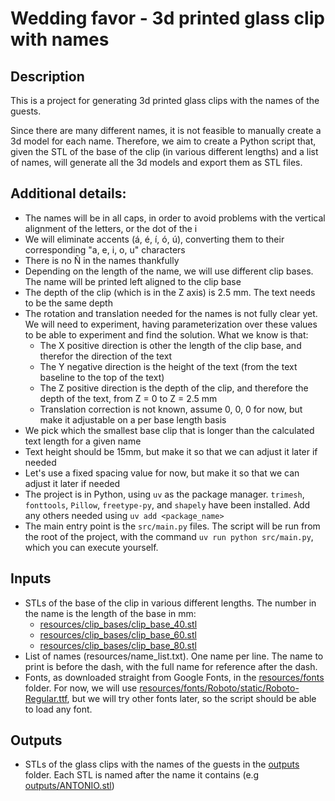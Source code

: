 # Wedding favor - 3d printed glass clip with names

## Description

This is a project for generating 3d printed glass clips with the names of the guests.

Since there are many different names, it is not feasible to manually create a 3d model for each name. Therefore, we aim to create a Python script that, given the STL of the base of the clip (in various different lengths) and a list of names, will generate all the 3d models and export them as STL files.

## Additional details:

- The names will be in all caps, in order to avoid problems with the vertical alignment of the letters, or the dot of the i
- We will eliminate accents (á, é, í, ó, ú), converting them to their corresponding "a, e, i, o, u" characters
- There is no Ñ in the names thankfully
- Depending on the length of the name, we will use different clip bases. The name will be printed left aligned to the clip base
- The depth of the clip (which is in the Z axis) is 2.5 mm. The text needs to be the same depth
- The rotation and translation needed for the names is not fully clear yet. We will need to experiment, having parameterization over these values to be able to experiment and find the solution. What we know is that:
  - The X positive direction is other the length of the clip base, and therefor the direction of the text
  - The Y negative direction is the height of the text (from the text baseline to the top of the text)
  - The Z positive direction is the depth of the clip, and therefore the depth of the text, from Z = 0 to Z = 2.5 mm
  - Translation correction is not known, assume 0, 0, 0 for now, but make it adjustable on a per base length basis
- We pick which the smallest base clip that is longer than the calculated text length for a given name
- Text height should be 15mm, but make it so that we can adjust it later if needed
- Let's use a fixed spacing value for now, but make it so that we can adjust it later if needed
- The project is in Python, using `uv` as the package manager. `trimesh`, `fonttools`, `Pillow`, `freetype-py`, and `shapely` have been installed. Add any others needed using `uv add <package_name>`
- The main entry point is the `src/main.py` files. The script will be run from the root of the project, with the command `uv run python src/main.py`, which you can execute yourself.

## Inputs

- STLs of the base of the clip in various different lengths. The number in the name is the length of the base in mm:
  - [resources/clip_bases/clip_base_40.stl](resources/clip_bases/clip_base_40.stl)
  - [resources/clip_bases/clip_base_60.stl](resources/clip_bases/clip_base_70.stl)
  - [resources/clip_bases/clip_base_80.stl](resources/clip_bases/clip_base_90.stl)
- List of names (resources/name_list.txt). One name per line. The name to print is before the dash, with the full name for reference after the dash.
- Fonts, as downloaded straight from Google Fonts, in the [resources/fonts](resources/fonts) folder. For now, we will use [resources/fonts/Roboto/static/Roboto-Regular.ttf](resources/fonts/Roboto/static/Roboto-Regular.ttf), but we will try other fonts later, so the script should be able to load any font.

## Outputs

- STLs of the glass clips with the names of the guests in the [outputs](outputs) folder. Each STL is named after the name it contains (e.g [outputs/ANTONIO.stl](outputs/ANTONIO.stl))



